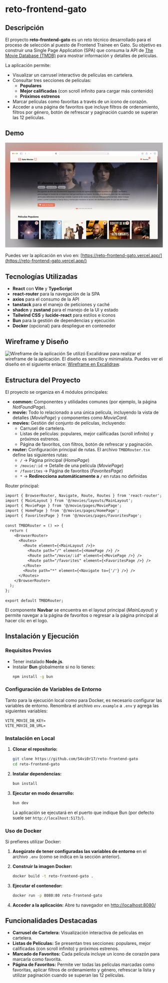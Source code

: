 # reto-frontend-gato

## Descripción

El proyecto **reto-frontend-gato** es un reto técnico desarrollado para el proceso de selección al puesto de Frontend Trainee en Gato. Su objetivo es construir una Single Page Application (SPA) que consuma la API de [The Movie Database (TMDB)](https://developer.themoviedb.org/docs/getting-started) para mostrar información y detalles de películas.

La aplicación permite:

- Visualizar un carrusel interactivo de películas en cartelera.
- Consultar tres secciones de películas:
  - **Populares**
  - **Mejor calificadas** (con scroll infinito para cargar más contenido)
  - **Próximos estrenos**
- Marcar películas como favoritas a través de un icono de corazón.
- Acceder a una página de favoritos que incluye filtros de ordenamiento, filtros por género, botón de refrescar y paginación cuando se superan las 12 películas.

## Demo

![Demo de la aplicación](./public/reto-gato.png)

Puedes ver la aplicación en vivo en: [https://reto-frontend-gato.vercel.app/](https://reto-frontend-gato.vercel.app/)

## Tecnologías Utilizadas

- **React** con **Vite** y **TypeScript**
- **react-router** para la navegación de la SPA
- **axios** para el consumo de la API
- **tanstack** para el manejo de peticiones y caché
- **shadcn** y **zustand** para el manejo de la UI y estado
- **Tailwind CSS** y **lucide-react** para estilos e íconos
- **Bun** para la gestión de dependencias y ejecución
- **Docker** (opcional) para despliegue en contenedor

## Wireframe y Diseño

![Wireframe de la aplicación](./public/diseño.svg)
Se utilizó Excalidraw para realizar el wireframe de la aplicación. El diseño es sencillo y minimalista. Puedes ver el diseño en el siguiente enlace: [Wireframe en Excalidraw](https://excalidraw.com/#json=BsvMQ8HLOplkwJ2W-UoJa,WIsJiky19pqfQBr4MjVqrw).

## Estructura del Proyecto

El proyecto se organiza en 4 módulos principales:

- **common:** Componentes y utilidades comunes (por ejemplo, la página _NotFoundPage_).
- **movie:** Todo lo relacionado a una única película, incluyendo la vista de detalles (_MoviePage_) y componentes como _MovieCard_.
- **movies:** Gestión del conjunto de películas, incluyendo:
  - Carrusel de cartelera.
  - Listas de películas: populares, mejor calificadas (scroll infinito) y próximos estrenos.
  - Página de favoritos, con filtros, botón de refrescar y paginación.
- **router:** Configuración principal de rutas. El archivo `TMBDRouter.tsx` define las siguientes rutas:
  - `/` → Página principal (_HomePage_)
  - `/movie/:id` → Detalle de una película (_MoviePage_)
  - `/favorites` → Página de favoritos (_FavoritesPage_)
  - `*` → **Redirecciona automáticamente a `/`** en rutas no definidas

Router principal:

```tsx
import { BrowserRouter, Navigate, Route, Routes } from 'react-router';
import { MainLayout } from '@/movies/layouts/MainLayout';
import { MoviePage } from '@/movie/pages/MoviePage';
import { HomePage } from '@/movies/pages/HomePage';
import { FavoritesPage } from '@/movies/pages/FavoritesPage';

const TMBDRouter = () => {
  return (
    <BrowserRouter>
      <Routes>
        <Route element={<MainLayout />}>
          <Route path="/" element={<HomePage />} />
          <Route path="/movie/:id" element={<MoviePage />} />
          <Route path="/favorites" element={<FavoritesPage />} />
        </Route>
        <Route path="*" element={<Navigate to={'/'} />} />
      </Routes>
    </BrowserRouter>
  );
};

export default TMBDRouter;
```

El componente **Navbar** se encuentra en el layout principal (_MainLayout_) y permite navegar a la página de favoritos o regresar a la página principal al hacer clic en el logo.

## Instalación y Ejecución

### Requisitos Previos

- Tener instalado **Node.js**.
- Instalar **Bun** globalmente si no lo tienes:
  ```bash
  npm install -g bun
  ```

### Configuración de Variables de Entorno

Tanto para la ejecución local como para Docker, es necesario configurar las variables de entorno. Renombra el archivo `env.example` a `.env` y agrega las siguientes variables:

```env
VITE_MOVIE_DB_KEY=
VITE_MOVIE_DB_URL=
```

### Instalación en Local

1. **Clonar el repositorio:**

   ```bash
   git clone https://github.com/S4vi0r17/reto-frontend-gato
   cd reto-frontend-gato
   ```

2. **Instalar dependencias:**

   ```bash
   bun install
   ```

3. **Ejecutar en modo desarrollo:**
   ```bash
   bun dev
   ```
   La aplicación se ejecutará en el puerto que indique Bun (por defecto suele ser `http://localhost:5173/`).

### Uso de Docker

Si prefieres utilizar Docker:

1. **Asegúrate de tener configuradas las variables de entorno** en el archivo `.env` (como se indica en la sección anterior).

2. **Construir la imagen Docker:**

   ```bash
   docker build -t reto-frontend-gato .
   ```

3. **Ejecutar el contenedor:**

   ```bash
   docker run -p 8080:80 reto-frontend-gato
   ```

4. **Acceder a la aplicación:**
   Abre tu navegador en [http://localhost:8080/](http://localhost:8080/)

## Funcionalidades Destacadas

- **Carrusel de Cartelera:** Visualización interactiva de películas en cartelera.
- **Listas de Películas:** Se presentan tres secciones: populares, mejor calificadas (con scroll infinito) y próximos estrenos.
- **Marcado de Favoritos:** Cada película incluye un icono de corazón para marcarla como favorita.
- **Página de Favoritos:** Permite ver todas las películas marcadas como favoritas, aplicar filtros de ordenamiento y género, refrescar la lista y utilizar paginación cuando se superan las 12 películas.
